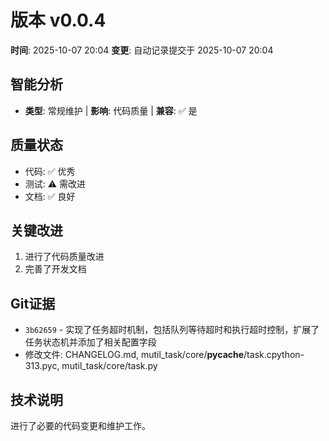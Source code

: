 # 版本 v0.0.4
**时间**: 2025-10-07 20:04
**变更**: 自动记录提交于 2025-10-07 20:04

## 智能分析
- **类型**: 常规维护 | **影响**: 代码质量 | **兼容**: ✅ 是

## 质量状态
- 代码: ✅ 优秀
- 测试: ⚠️ 需改进
- 文档: ✅ 良好

## 关键改进
1. 进行了代码质量改进
2. 完善了开发文档

## Git证据
- `3b62659` - 实现了任务超时机制，包括队列等待超时和执行超时控制，扩展了任务状态机并添加了相关配置字段
- 修改文件: CHANGELOG.md, mutil_task/core/__pycache__/task.cpython-313.pyc, mutil_task/core/task.py

## 技术说明
进行了必要的代码变更和维护工作。
